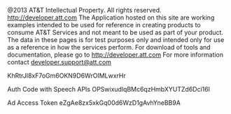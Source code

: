@2013 AT&T Intellectual Property. All rights reserved. http://developer.att.com The Application hosted on this site are working examples intended to be used for reference in creating products to consume AT&T Services and not meant to be used as part of your product. The data in these pages is for test purposes only and intended only for use as a reference in how the services perform. For download of tools and documentation, please go to http://developer.att.com For more information contact developer.support@att.com

KhRtrJl8xF7oGm6OKN9D6WrOIMLwxrHr


Auth Code with Speech APIs
OPSwixudlqBMc6qzHmbXYUTZd6Dci16l

Ad Access Token
eZgAe8zx5xkGq00d6WzD1gAvhYneBB9A
